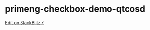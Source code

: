 # primeng-checkbox-demo-qtcosd

[Edit on StackBlitz ⚡️](https://stackblitz.com/edit/primeng-checkbox-demo-qtcosd)